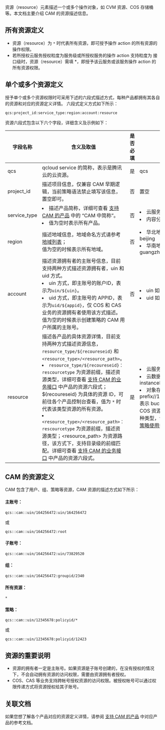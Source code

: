 资源（resource）元素描述一个或多个操作对象，如 CVM 资源、COS 存储桶等。本文档主要介绍 CAM 的资源描述信息。

## 所有资源定义

- 资源（resource）为 `*` 时代表所有资源，即可授予操作 action 的所有资源的操作权限。
- 若所授权云服务授权粒度为服务级或所授权服务的操作 action 支持粒度为 接口级时，资源（resource）需填 *，即授予该云服务或该服务操作 action 的所有资源权限。

## 单个或多个资源定义

授予单个或多个资源权限时可采用下述的六段式描述方式，每种产品都拥有其各自的资源和对应的资源定义详情。
六段式定义方式如下所示：

```
qcs:project_id:service_type:region:account:resource
```

资源六段式包含以下六个字段，详细含义及示例如下：

| 字段名称     | 含义及取值                                                   | 是否必填 | 示例                                                         |
| ------------ | ------------------------------------------------------------ | -------- | ------------------------------------------------------------ |
| qcs          | qcloud service 的简称，表示是腾讯云的云资源。                | 是       | qcs                                                          |
| project_id   | 描述项目信息，仅兼容 CAM 早期逻辑，当前策略语法禁止填写该信息，置空即可。 | 否       | 置空                                                         |
| service_type | <li>描述产品简称，详细可查看 [支持 CAM 的产品](https://cloud.tencent.com/document/product/598/10588) 中的 “CAM 中简称”。</li><li>值为空时表示所有产品。</li> | 否       | <li>云服务器为 cvm</li><li>内容分发网络为 cdn</li>           |
| region       | 描述地域信息，地域命名方式请参考  [地域列表](https://cloud.tencent.com/document/api/213/15692#.E5.9C.B0.E5.9F.9F.E5.88.97.E8.A1.A8)；<br/>值为空的时候表示所有地域。 | 否       | <li>华北地区(北京)为 ap-beijing</li><li>华南地区(广州)为 ap-guangzhou</li> |
| account      | 描述资源拥有者的主账号信息，目前支持两种方式描述资源拥有者，uin 和 uid 方式。<li>uin 方式，即主账号的账户ID，表示为`uin/${uin}`。</li><li>uid 方式，即主账号的 APPID，表示为`uid/${appid}`，仅 COS 和 CAS 业务的资源拥有者使用该方式描述。</li>值为空的时候表示创建策略的 CAM 用户所属的主账号。 | 否       | <li>uin 如：uin/12345678</li><li>uid 如：uid/10001234 </li>  |
| resource     | 描述各产品的具体资源详情，目前支持两种方式描述资源信息，`resource_type/${recoureseid}` 和 `<resource_type>/<resource_path>`。<li>`resource_type/${recoureseid}：rescourcetype` 为资源前缀，描述资源类型，详细可查看 [支持 CAM 的业务接口](https://cloud.tencent.com/document/product/598/67350) 中产品的资源六段式；${recoureseid} 为具体的资源 ID，可前往各个产品控制台查看，值为 `*` 时代表该类型资源的所有资源。</li><li>`<resource_type>/<resource_path>：rescourcetype` 为资源前缀，描述资源类型；<resource_path> 为资源路径，该方式下，支持目录级的前缀匹配。详细可查看 [支持 CAM 的业务接口](https://cloud.tencent.com/document/product/598/67350) 中产品的资源六段式。</li> | 是       | <li>云服务器：instance/ins-1</li><li>云数据库 MySQL：instanceId/cdb-1</li><li>对象存储 COS：prefix//10001234/bucket1/* 表示 bucket1 下的所有文件。COS 资源（resource）支持多种类型，详情请参见 [COS 授权策略使用指引](https://cloud.tencent.com/document/product/436/31923)</li> |

## CAM 的资源定义  

CAM 包含了用户、组、策略等资源，CAM 资源的描述方式如下所示： 

#### 主账号：

```
qcs::cam::uin/164256472:uin/164256472
```

或

```
qcs::cam::uin/164256472:root 
```

#### 子账号：

```
qcs::cam::uin/164256472:uin/73829520
```

#### 组：

```
qcs::cam::uin/164256472:groupid/2340
```

#### 所有资源：

```
*
```

#### 策略：

```
qcs::cam::uin/12345678:policyid/*
```

或

```
qcs::cam::uin/12345678:policyid/12423
```

## 资源的重要说明

- 资源的拥有者一定是主账号。如果资源是子账号创建的，在没有授权的情况下，不会自动拥有资源的访问权限，需要由资源拥有者授权。
- COS、CAS 等业务支持跨帐号授权资源的访问权限。被授权帐号可以通过权限传递方式将资源授权给其子账号。

## 关联文档

如果您想了解各个产品对应的资源定义详情，请参阅 [支持 CAM 的产品](https://cloud.tencent.com/document/product/598/10588) 中对应产品的参考文档。 
